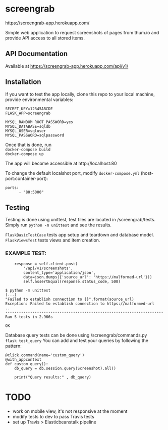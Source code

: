 # screengrab
https://screengrab-app.herokuapp.com/

Simple web application to request screenshots of pages from thum.io and provide API access to all stored items.

## API Documentation
Available at https://screengrab-app.herokuapp.com/api/v1/


## Installation

If you want to test the app locally, clone this repo to your local machine, provide environmental variables:
```.env
SECRET_KEY=12345ABCDE
FLASK_APP=screengrab
```
```.env-mysql
MYSQL_RANDOM_ROOT_PASSWORD=yes
MYSQL_DATABASE=sqldb
MYSQL_USER=sqluser
MYSQL_PASSWORD=sqlpassword
```
Once that is done, run  
`docker-compose build`  
`docker-compose up`  

The app will become accessible at http://localhost:80

To change the default localshot port, modify `docker-compose.yml` (host-port:container-port):
```
ports:
      - "80:5000"
```

## Testing

Testing is done using unittest, test files are located in /screengrab/tests.  
Simply run `python -m unittest` and see the results.  

`FlaskBasicTestCase` tests app setup and teardown and database model.  
`FlaskViewsTest` tests views and item creation.
  
### EXAMPLE TEST:
```
    response = self.client.post(
        '/api/v1/screenshots',
        content_type='application/json',
        data=json.dumps({'source_url': 'https://malformed-url'}))
        self.assertEqual(response.status_code, 500)
```
```
$ python -m unittest
(...)
"Failed to establish connection to {}".format(source_url)
Exception: Failed to establish connection to https://malformed-url
..
----------------------------------------------------------------------
Ran 5 tests in 2.966s

OK
```

Database query tests can be done using /screengrab/commands.py  
`flask test_query`
You can add and test your queries by following the pattern:  
```
@click.command(name='custom_query')
@with_appcontext
def custom_query():
    db_query = db.session.query(Screenshot).all()

    print("Query results:" , db_query)
```

# TODO
- work on mobile view, it's not responsive at the moment
- modify tests to dev to pass Travis tests
- set up Travis > Elasticbeanstalk pipeline